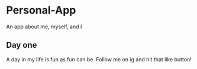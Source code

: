 # Personal-App
An app about me, myself, and I

## Day one
A day in my life is fun as fun can be.
Follow me on ig and hit that like button!
